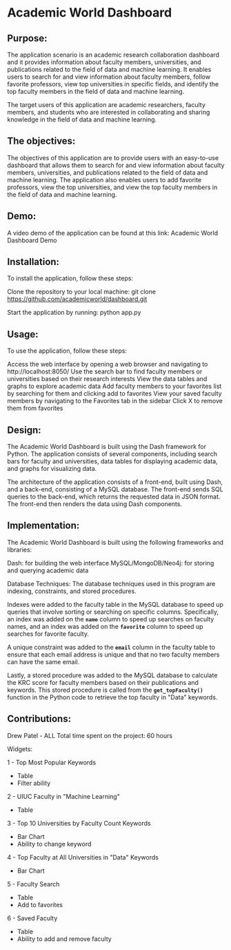 # Academic World Dashboard

## Purpose:
The application scenario is an academic research collaboration dashboard and it provides information about faculty members, universities, and publications related to the field of data and machine learning. It enables users to search for and view information about faculty members, follow favorite professors, view top universities in specific fields, and identify the top faculty members in the field of data and machine learning.

The target users of this application are academic researchers, faculty members, and students who are interested in collaborating and sharing knowledge in the field of data and machine learning.

## The objectives:

The objectives of this application are to provide users with an easy-to-use dashboard that allows them to search for and view information about faculty members, universities, and publications related to the field of data and machine learning. The application also enables users to add favorite professors, view the top universities, and view the top faculty members in the field of data and machine learning.

## Demo:
A video demo of the application can be found at this link: Academic World Dashboard Demo

## Installation:
To install the application, follow these steps:

Clone the repository to your local machine: git clone https://github.com/academicworld/dashboard.git

Start the application by running: python app.py
## Usage:
To use the application, follow these steps:

Access the web interface by opening a web browser and navigating to http://localhost:8050/
Use the search bar to find faculty members or universities based on their research interests
View the data tables and graphs to explore academic data
Add faculty members to your favorites list by searching for them and clicking add to favorites
View your saved faculty members by navigating to the Favorites tab in the sidebar
Click X to remove them from favorites

## Design:
The Academic World Dashboard is built using the Dash framework for Python. The application consists of several components, including search bars for faculty and universities, data tables for displaying academic data, and graphs for visualizing data.

The architecture of the application consists of a front-end, built using Dash, and a back-end, consisting of a MySQL database. The front-end sends SQL queries to the back-end, which returns the requested data in JSON format. The front-end then renders the data using Dash components.

## Implementation:
The Academic World Dashboard is built using the following frameworks and libraries:

Dash: for building the web interface
MySQL/MongoDB/Neo4j: for storing and querying academic data

Database Techniques:
The database techniques used in this program are indexing, constraints, and stored procedures. 

Indexes were added to the faculty table in the MySQL database to speed up queries that involve sorting or searching on specific columns. Specifically, an index was added on the **`name`** column to speed up searches on faculty names, and an index was added on the **`favorite`** column to speed up searches for favorite faculty.

A unique constraint was added to the **`email`** column in the faculty table to ensure that each email address is unique and that no two faculty members can have the same email.

Lastly, a stored procedure was added to the MySQL database to calculate the KRC score for faculty members based on their publications and keywords. This stored procedure is called from the **`get_topFaculty()`** function in the Python code to retrieve the top faculty in "Data" keywords.

## Contributions:
Drew Patel - ALL
Total time spent on the project: 60 hours

Widgets:

1 - Top Most Popular Keywords
  - Table 
  - Filter ability
  
2 - UIUC Faculty in "Machine Learning"
  - Table 

3 - Top 10 Universities by Faculty Count Keywords
  - Bar Chart
  - Ability to change keyword 

4 - Top Faculty at All Universities in "Data" Keywords
  - Bar Chart

5 - Faculty Search
  - Table
  - Add to favorites
  
6 - Saved Faculty
  - Table
  - Ability to add and remove faculty

